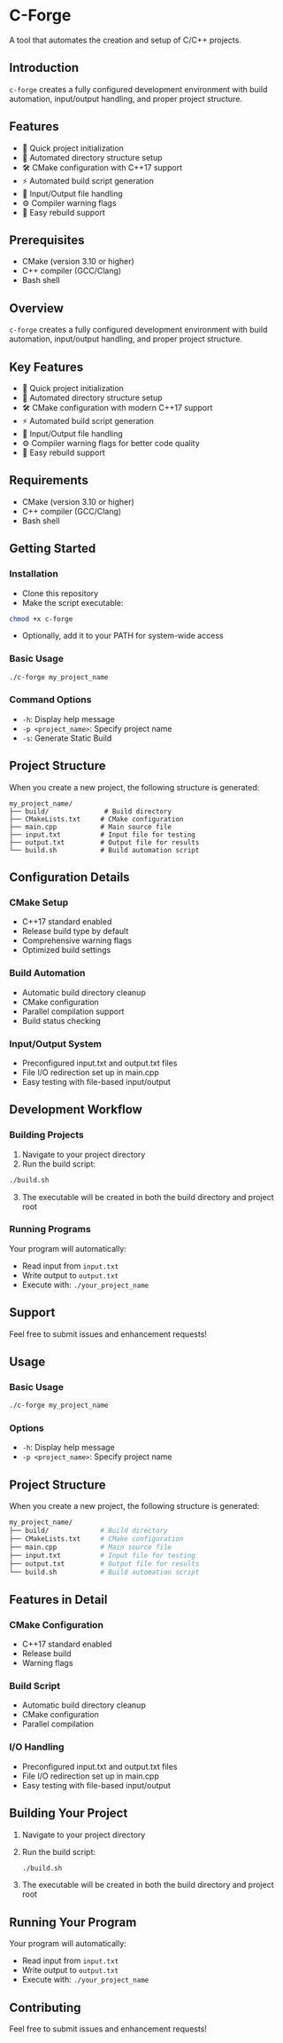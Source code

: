 # C-Forge

A tool that automates the creation and setup of C/C++ projects.

## Introduction

`c-forge` creates a fully configured development environment with build automation, input/output handling, and proper project structure.

## Features

- 🚀 Quick project initialization
- 📁 Automated directory structure setup
- 🛠️ CMake configuration with C++17 support
- ⚡ Automated build script generation
- 📝 Input/Output file handling
- ⚙️ Compiler warning flags
- 🔄 Easy rebuild support

## Prerequisites

- CMake (version 3.10 or higher)
- C++ compiler (GCC/Clang)
- Bash shell

## Overview

`c-forge` creates a fully configured development environment with build automation, input/output handling, and proper project structure.

## Key Features

- 🚀 Quick project initialization
- 📁 Automated directory structure setup
- 🛠️ CMake configuration with modern C++17 support
- ⚡ Automated build script generation
- 📝 Input/Output file handling
- ⚙️ Compiler warning flags for better code quality
- 🔄 Easy rebuild support

## Requirements

- CMake (version 3.10 or higher)
- C++ compiler (GCC/Clang)
- Bash shell

## Getting Started

### Installation

- Clone this repository
- Make the script executable:

```bash
chmod +x c-forge
```

- Optionally, add it to your PATH for system-wide access

### Basic Usage

```bash
./c-forge my_project_name
```

### Command Options

- `-h`: Display help message
- `-p <project_name>`: Specify project name
- `-s`: Generate Static Build

## Project Structure

When you create a new project, the following structure is generated:

```plaintext
my_project_name/
├── build/              # Build directory
├── CMakeLists.txt     # CMake configuration
├── main.cpp           # Main source file
├── input.txt          # Input file for testing
├── output.txt         # Output file for results
└── build.sh           # Build automation script
```

## Configuration Details

### CMake Setup

- C++17 standard enabled
- Release build type by default
- Comprehensive warning flags
- Optimized build settings

### Build Automation

- Automatic build directory cleanup
- CMake configuration
- Parallel compilation support
- Build status checking

### Input/Output System

- Preconfigured input.txt and output.txt files
- File I/O redirection set up in main.cpp
- Easy testing with file-based input/output

## Development Workflow

### Building Projects

1. Navigate to your project directory
2. Run the build script:

```bash
./build.sh
```

3. The executable will be created in both the build directory and project root

### Running Programs

Your program will automatically:

- Read input from `input.txt`
- Write output to `output.txt`
- Execute with: `./your_project_name`

## Support

Feel free to submit issues and enhancement requests!

## Usage

### Basic Usage

```bash
./c-forge my_project_name
```

### Options

- `-h`: Display help message
- `-p <project_name>`: Specify project name

## Project Structure

When you create a new project, the following structure is generated:

```bash
my_project_name/
├── build/             # Build directory
├── CMakeLists.txt     # CMake configuration
├── main.cpp           # Main source file
├── input.txt          # Input file for testing
├── output.txt         # Output file for results
└── build.sh           # Build automation script
```

## Features in Detail

### CMake Configuration

- C++17 standard enabled
- Release build
- Warning flags

### Build Script

- Automatic build directory cleanup
- CMake configuration
- Parallel compilation

### I/O Handling

- Preconfigured input.txt and output.txt files
- File I/O redirection set up in main.cpp
- Easy testing with file-based input/output

## Building Your Project

1. Navigate to your project directory
2. Run the build script:

   ```bash
   ./build.sh
   ```

3. The executable will be created in both the build directory and project root

## Running Your Program

Your program will automatically:

- Read input from `input.txt`
- Write output to `output.txt`
- Execute with: `./your_project_name`

## Contributing

Feel free to submit issues and enhancement requests!
